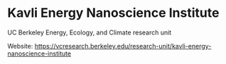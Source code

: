 # Kavli Energy Nanoscience Institute
UC Berkeley Energy, Ecology, and Climate research unit

Website: https://vcresearch.berkeley.edu/research-unit/kavli-energy-nanoscience-institute

